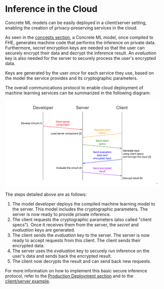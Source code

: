 # Inference in the Cloud

Concrete ML models can be easily deployed in a client/server setting, enabling the creation of privacy-preserving services in the cloud.

As seen in the [concepts section](concepts.md), a Concrete ML model, once compiled to FHE, generates machine code that performs the inference on private data. Furthermore, _secret_ encryption keys are needed so that the user can securely encrypt their data and decrypt the inference result. An _evaluation_ key is also needed for the server to securely process the user's encrypted data.

Keys are generated by the user _once_ for each service they use, based on the model the service provides and its cryptographic parameters.

The overall communications protocol to enable cloud deployment of machine learning services can be summarized in the following diagram:

![](../figures/ClientServerDiag.png)

The steps detailed above are as follows:

1. The model developer deploys the compiled machine learning model to the server. This model includes the cryptographic parameters. The server is now ready to provide private inference.
1. The client requests the cryptographic parameters (also called "client specs"). Once it receives them from the server, the _secret_ and _evaluation_ keys are generated.
1. The client sends the _evaluation_ key to the server. The server is now ready to accept requests from this client. The client sends their encrypted data.
1. The server uses the _evaluation_ key to securely run inference on the user's data and sends back the encrypted result.
1. The client now decrypts the result and can send back new requests.

For more information on how to implement this basic secure inference protocol, refer to the [Production Deployment section](../advanced-topics/client_server.md) and to the [client/server example](https://github.com/zama-ai/concrete-ml/blob/release/0.6.x/docs/advanced_examples/ClientServer.ipynb).
